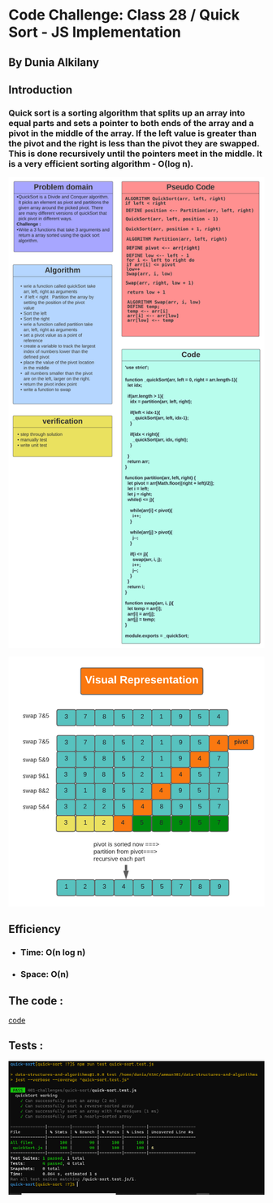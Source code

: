 # Code Challenge: Class 28 / Quick Sort - JS Implementation

## By Dunia Alkilany


## Introduction


### Quick sort is a sorting algorithm that splits up an array into equal parts and sets a pointer to both ends of the array and a pivot in the middle of the array. If the left value is greater than the pivot and the right is less than the pivot they are swapped. This is done recursively until the pointers meet in the middle. It is a very efficient sorting algorithm - O(log n).


![img](/401-challenges/quick-sort/challenge28-whiteboard.png)





![img](/401-challenges/quick-sort/visual-challenge28.png)


## Efficiency

* ### Time: O(n log n)

* ### Space: O(n)


## The code :


[code](https://github.com/Duniaalkilany/data-structures-and-algorithms/tree/main/401-challenges/quick-sort/quickSort.js)


## Tests :



![img](/401-challenges/quick-sort/challenge28-tests.png)